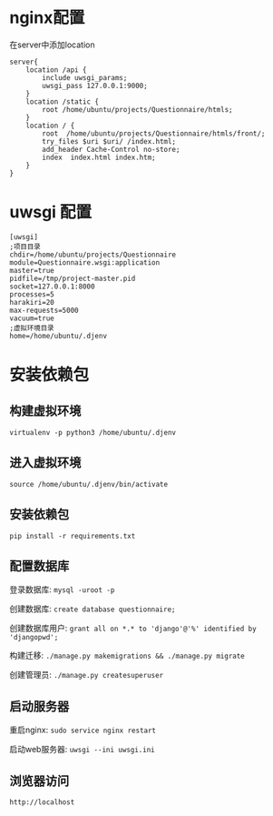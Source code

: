 # nginx配置
在server中添加location
```
server{
    location /api {
        include uwsgi_params;
        uwsgi_pass 127.0.0.1:9000;
    }
    location /static {
        root /home/ubuntu/projects/Questionnaire/htmls;
    }
    location / {
        root  /home/ubuntu/projects/Questionnaire/htmls/front/;
        try_files $uri $uri/ /index.html;
        add_header Cache-Control no-store;
        index  index.html index.htm;
    }
}
```
# uwsgi 配置
```
[uwsgi]
;项目目录
chdir=/home/ubuntu/projects/Questionnaire
module=Questionnaire.wsgi:application
master=true
pidfile=/tmp/project-master.pid
socket=127.0.0.1:8000
processes=5
harakiri=20
max-requests=5000
vacuum=true
;虚拟环境目录
home=/home/ubuntu/.djenv
```

# 安装依赖包

## 构建虚拟环境

`virtualenv -p python3 /home/ubuntu/.djenv`

## 进入虚拟环境 

`source /home/ubuntu/.djenv/bin/activate`

## 安装依赖包

`pip install -r requirements.txt`

## 配置数据库

登录数据库: `mysql -uroot -p `

创建数据库: `create database questionnaire;`

创建数据库用户: `grant all on *.* to 'django'@'%' identified by 'djangopwd';`

构建迁移: `./manage.py makemigrations && ./manage.py migrate `

创建管理员: `./manage.py createsuperuser `

## 启动服务器

重启nginx: `sudo service nginx restart`

启动web服务器: `uwsgi --ini uwsgi.ini`

## 浏览器访问

`http://localhost`


